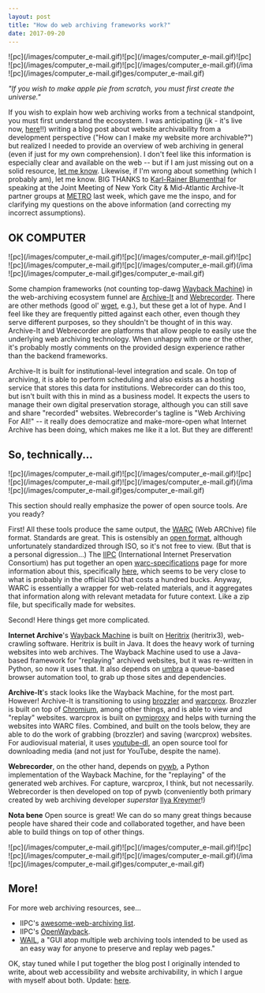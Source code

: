 ```yaml
---
layout: post
title: "How do web archiving frameworks work?"
date: 2017-09-20
---
```


<span style="float:left;">
![pc](/images/computer_e-mail.gif)
</span>
<span style="float:left;">
![pc](/images/computer_e-mail.gif)
</span>
<span style="float:left;">
![pc](/images/computer_e-mail.gif)
</span>
<span style="float:left;">
![pc](/images/computer_e-mail.gif)
</span>
<span style="float:left;">
![pc](/images/computer_e-mail.gif)
</span> ![pc](/images/computer_e-mail.gif)   

*"If you wish to make apple pie from scratch, you must first create the universe."*

If you wish to explain how web archiving works from a technical standpoint, you must first understand the ecosystem. I was anticipating (jk - it's live now, [here](https://ablwr.github.io/blog/2017/09/20/accessibility-and-archivability/)!!) writing a blog post about website archivability from a development perspective ("How can I make my website more archivable?") but realized I needed to provide an overview of web archiving in general (even if just for my own comprehension). I don't feel like this information is especially clear and available on the web -- but if I am just missing out on a solid resource, [let me know](https://twitter.com/ablwr). Likewise, if I'm wrong about something (which I probably am), let me know. BIG THANKS to [Karl-Rainer Blumenthal](http://landscapelibrarian.com/) for speaking at the Joint Meeting of New York City & Mid-Atlantic Archive-It partner groups at [METRO](http://metro.org/) last week, which gave me the inspo, and for clarifying my questions on the above information (and correcting my incorrect assumptions).

## OK COMPUTER

<span style="float:left;">
![pc](/images/computer_e-mail.gif)
</span>
<span style="float:left;">
![pc](/images/computer_e-mail.gif)
</span>
<span style="float:left;">
![pc](/images/computer_e-mail.gif)
</span>
<span style="float:left;">
![pc](/images/computer_e-mail.gif)
</span>
<span style="float:left;">
![pc](/images/computer_e-mail.gif)
</span> ![pc](/images/computer_e-mail.gif)  

Some champion frameworks (not counting top-dawg [Wayback Machine](archive.org/web)) in the web-archiving ecosystem funnel are [Archive-It](https://archive-it.org/) and [Webrecorder](https://webrecorder.io/). There are other methods (good ol' [wget](https://www.gnu.org/software/wget/), e.g.), but these get a lot of hype. And I feel like they are frequently pitted against each other, even though they serve different purposes, so they shouldn't be thought of in this way. Archive-It and Webrecorder are platforms that allow people to easily use the underlying web archiving technology. When unhappy with one or the other, it's probably mostly comments on the provided design experience rather than the backend frameworks.

Archive-It is built for institutional-level integration and scale. On top of archiving, it is able to perform scheduling and also exists as a hosting service that stores this data for institutions. Webrecorder can do this too, but isn't built with this in mind as a business model. It expects the users to manage their own digital preservation storage, although you can still save and share "recorded" websites. Webrecorder's tagline is "Web Archiving For All!" -- it really does democratize and make-more-open what Internet Archive has been doing, which makes me like it a lot. But they are different!

## So, technically...

<span style="float:left;">
![pc](/images/computer_e-mail.gif)
</span>
<span style="float:left;">
![pc](/images/computer_e-mail.gif)
</span>
<span style="float:left;">
![pc](/images/computer_e-mail.gif)
</span>
<span style="float:left;">
![pc](/images/computer_e-mail.gif)
</span>
<span style="float:left;">
![pc](/images/computer_e-mail.gif)
</span> ![pc](/images/computer_e-mail.gif)  

This section should really emphasize the power of open source tools. Are you ready?

First! All these tools produce the same output, the [WARC](https://www.loc.gov/preservation/digital/formats/fdd/fdd000236.shtml) (Web ARChive) file format. Standards are great. This is ostensibly an [open format](https://en.wikipedia.org/wiki/Open_format), although unfortunately standardized through ISO, so it's not free to view. (But that is a personal digression...) The [IIPC](http://netpreserve.org/) (International Internet Preservation Consortium) has put together an open [warc-specifications](http://iipc.github.io/warc-specifications/) page for more information about this, specifically [here](http://iipc.github.io/warc-specifications/specifications/warc-format/warc-1.0/), which seems to be very close to what is probably in the official ISO that costs a hundred bucks. Anyway, WARC is essentially a wrapper for web-related materials, and it aggregates that information along with relevant metadata for future context. Like a zip file, but specifically made for websites.

Second! Here things get more complicated.

**Internet Archive**'s [Wayback Machine](http://archive.org/web) is built on [Heritrix](https://github.com/internetarchive/heritrix3) (heritrix3), web-crawling software. Heritrix is built in Java. It does the heavy work of turning websites into web archives. The Wayback Machine used to use a Java-based framework for "replaying" archived websites, but it was re-written in Python, so now it uses that. It also depends on [umbra](https://github.com/internetarchive/umbra) a queue-based browser automation tool, to grab up those sites and dependencies.

**Archive-It**'s stack looks like the Wayback Machine, for the most part. However! Archive-It is transitioning to using [brozzler](https://github.com/internetarchive/brozzler) and [warcprox](https://github.com/internetarchive/warcprox). Brozzler is built on top of [Chromium](https://www.chromium.org/Home), among other things, and is able to view and "replay" websites. warcprox is built on [pymiproxy](https://github.com/allfro/pymiproxy) and helps with turning the websites into WARC files. Combined, and built on the tools below, they are able to do the work of grabbing (brozzler) and saving (warcprox) websites. For audiovisual material, it uses [youtube-dl](https://github.com/rg3/youtube-dl/), an open source tool for downloading media (and not just for YouTube, despite the name).

**Webrecorder**, on the other hand, depends on [pywb](https://github.com/ikreymer/pywb), a Python implementation of the Wayback Machine, for the "replaying" of the generated web archives. For capture, warcprox, I think, but not necessarily. Webrecorder is then developed on top of pywb (conveniently both primary created by web archiving developer *superstar* [Ilya Kreymer](https://github.com/ikreymer)!)

**Nota bene** Open source is great! We can do so many great things because people have shared their code and collaborated together, and have been able to build things on top of other things.  

<span style="float:left;">
![pc](/images/computer_e-mail.gif)
</span>
<span style="float:left;">
![pc](/images/computer_e-mail.gif)
</span>
<span style="float:left;">
![pc](/images/computer_e-mail.gif)
</span>
<span style="float:left;">
![pc](/images/computer_e-mail.gif)
</span>
<span style="float:left;">
![pc](/images/computer_e-mail.gif)
</span> ![pc](/images/computer_e-mail.gif)  

## More!

For more web archiving resources, see...  

- IIPC's [awesome-web-archiving list](https://github.com/iipc/awesome-web-archiving).  
- IIPC's [OpenWayback](https://github.com/iipc/openwayback/wiki).
- [WAIL](https://machawk1.github.io/wail/), a "GUI atop multiple web archiving tools intended to be used as an easy way for anyone to preserve and replay web pages."  

OK, stay tuned while I put together the blog post I originally intended to write, about web accessibility and website archivability, in which I argue with myself about both. Update: [here](https://ablwr.github.io/blog/2017/09/20/accessibility-and-archivability/).
